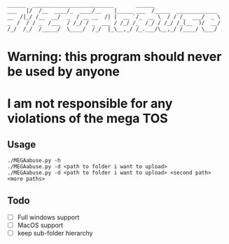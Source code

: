 ````
______  __________________________       ______                     
___   |/  /__  ____/_  ____/__    |_____ ___  /_____  _____________ 
__  /|_/ /__  __/  _  / __ __  /| |  __ `/_  __ \  / / /_  ___/  _ \
_  /  / / _  /___  / /_/ / _  ___ / /_/ /_  /_/ / /_/ /_(__  )/  __/
/_/  /_/  /_____/  \____/  /_/  |_\__,_/ /_.___/\__,_/ /____/ \___/ 
````
# Warning: this program should never be used by anyone
# I am not responsible for any violations of the mega TOS
## Usage
``./MEGAabuse.py -h``  
``./MEGAabuse.py -d <path to folder i want to upload>``  
``./MEGAabuse.py -d <path to folder i want to upload> <second path> <more paths>``
## Todo
- [ ] Full windows support
- [ ] MacOS support
- [ ] keep sub-folder hierarchy